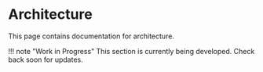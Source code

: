 # Architecture

This page contains documentation for architecture.

!!! note "Work in Progress"
    This section is currently being developed. Check back soon for updates.
